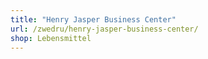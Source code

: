 ```yaml
---
title: "Henry Jasper Business Center"
url: /zwedru/henry-jasper-business-center/
shop: Lebensmittel
---
```

